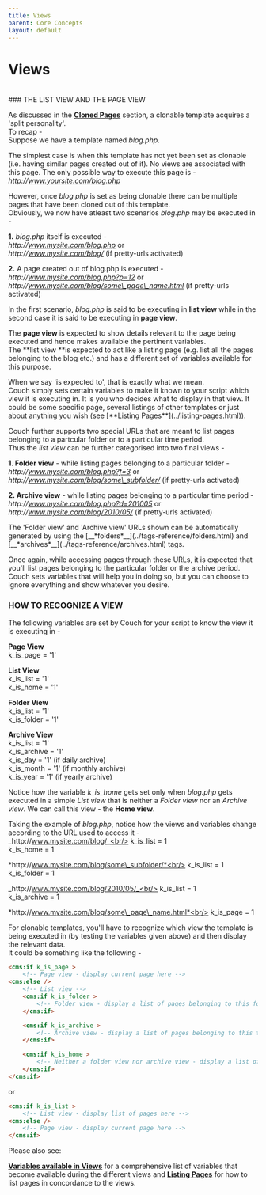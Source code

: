 ```yaml
---
title: Views
parent: Core Concepts
layout: default
---
```


# Views
<br/>
### THE LIST VIEW AND THE PAGE VIEW

As discussed in the [**Cloned Pages**](../cloned-pages.html) section, a clonable template acquires a 'split personality'.<br/>
To recap -<br/>
Suppose we have a template named _blog.php_.

The simplest case is when this template has not yet been set as clonable (i.e. having similar pages created out of it). No views are associated with this page. The only possible way to execute this page is -<br/>
_http&#58;//www.yoursite.com/blog.php_

However, once _blog.php_ is set as being clonable there can be multiple pages that have been cloned out of this template.<br/>
Obviously, we now have atleast two scenarios _blog.php_ may be executed in -

**1\.** _blog.php_ itself is executed -<br/>
_http&#58;//www.mysite.com/blog.php_ or<br/>
_http&#58;//www.mysite.com/blog/_ (if pretty-urls activated)

**2\.** A page created out of blog.php is executed -<br/>
_http&#58;//www.mysite.com/blog.php?p=12_ or<br/>
*http&#58;//www.mysite.com/blog/some\_page\_name.html* (if pretty-urls activated)

In the first scenario, _blog.php_ is said to be executing in **list view** while in the second case it is said to be executing in **page view**.

The **page view** is expected to show details relevant to the page being executed and hence makes available the pertinent variables.<br/>
The **list view **is expected to act like a listing page (e.g. list all the pages belonging to the blog etc.) and has a different set of variables available for this purpose.

<p class="notice">
    When we say 'is expected to', that is exactly what we mean.<br/>
    Couch simply sets certain variables to make it known to your script which view it is executing in. It is you who decides what to display in that view. It could be some specific page, several listings of other templates or just about anything you wish (see [**Listing Pages**](../listing-pages.html)).
</p>

Couch further supports two special URLs that are meant to list pages belonging to a partcular folder or to a particular time period.<br/>
Thus the _list view_ can be further categorised into two final views -

**1\. Folder view** - while listing pages belonging to a particular folder -<br/>
_http&#58;//www.mysite.com/blog.php?f=3_ or<br/>
*http&#58;//www.mysite.com/blog/some\_subfolder/* (if pretty-urls activated)

**2\. Archive view** - while listing pages belonging to a particular time period -<br/>
_http&#58;//www.mysite.com/blog.php?d=201005_ or<br/>
_http&#58;//www.mysite.com/blog/2010/05/_ (if pretty-urls activated)

<p class="notice">The 'Folder view' and 'Archive view' URLs shown can be automatically generated by using the [__*folders*__](../tags-reference/folders.html) and [__*archives*__](../tags-reference/archives.html) tags.</p>

Once again, while accessing pages through these URLs, it is expected that you'll list pages belonging to the particular folder or the archive period. Couch sets variables that will help you in doing so, but you can choose to ignore everything and show whatever you desire.

### HOW TO RECOGNIZE A VIEW

The following variables are set by Couch for your script to know the view it is executing in -

**Page View**<br/>
k\_is\_page = '1'

**List View**<br/>
k\_is\_list = '1'<br/>
k\_is\_home = '1'

**Folder View**<br/>
k\_is\_list = '1'<br/>
k\_is\_folder = '1'

**Archive View**<br/>
k\_is\_list = '1'<br/>
k\_is\_archive = '1'<br/>
k\_is\_day = '1' (if daily archive)<br/>
k\_is\_month = '1' (if monthly archive)<br/>
k\_is\_year = '1' (if yearly archive)

Notice how the variable *k\_is\_home* gets set only when _blog.php_ gets executed in a simple _List view_ that is neither a _Folder view_ nor an _Archive view_. We can call this view - the **Home view**.

Taking the example of _blog.php_, notice how the views and variables change according to the URL used to access it -<br/>
_http&#58;//www.mysite.com/blog/_<br/>
k\_is\_list = 1<br/>
k\_is\_home = 1

*http&#58;//www.mysite.com/blog/some\_subfolder/*<br/>
k\_is\_list = 1<br/>
k\_is\_folder = 1

_http&#58;//www.mysite.com/blog/2010/05/_<br/>
k\_is\_list = 1<br/>
k\_is\_archive = 1

*http&#58;//www.mysite.com/blog/some\_page\_name.html*<br/>
k\_is\_page = 1

For clonable templates, you'll have to recognize which view the template is being executed in (by testing the variables given above) and then display the relevant data.<br/>
It could be something like the following -

```html
<cms:if k_is_page >
    <!-- Page view - display current page here -->
<cms:else />
    <!-- List view -->
    <cms:if k_is_folder >
        <!-- Folder view - display a list of pages belonging to this folder here -->
    </cms:if>

    <cms:if k_is_archive >
        <!-- Archive view - display a list of pages belonging to this time period here -->
    </cms:if>

    <cms:if k_is_home >
        <!-- Neither a folder view nor archive view - display a list of ALL pages cloned from this template here -->
    </cms:if>
</cms:if>
```

or

```html
<cms:if k_is_list >
    <!-- List view - display list of pages here -->
<cms:else />
    <!-- Page view - display current page here -->
</cms:if>
```

Please also see:

[**Variables available in Views**](../variables-in-views.html) for a comprehensive list of variables that become available during the different views and [**Listing Pages**](../listing-pages.html) for how to list pages in concordance to the views.
